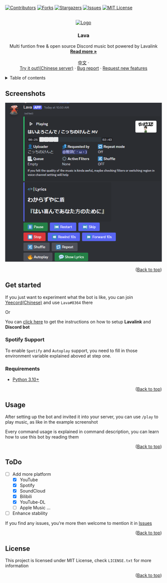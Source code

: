 <!-- PROJECT SHIELDS -->
<!--
*** I'm using markdown "reference style" links for readability.
*** Reference links are enclosed in brackets [ ] instead of parentheses ( ).
*** See the bottom of this document for the declaration of the reference variables
*** for contributors-url, forks-url, etc. This is an optional, concise syntax you may use.
*** https://www.markdownguide.org/basic-syntax/#reference-style-links
-->
[![Contributors][contributors-shield]][contributors-url]
[![Forks][forks-shield]][forks-url]
[![Stargazers][stars-shield]][stars-url]
[![Issues][issues-shield]][issues-url]
[![MIT License][license-shield]][license-url]

<!-- PROJECT LOGO -->
<br />
<div align="center">
  <a href="https://github.com/Nat1anWasTaken/Lava">
    <img src="img/logo.png" alt="Logo" width="80" height="80">
  </a>

<h3 align="center">Lava</h3>

  <p align="center">
    Multi funtion free & open source Discord music bot powered by Lavalink
    <br />
    <a href="#About Project"><strong>Read more »</strong></a>
    <br />
    <br />
    <a href="README.md">中文</a>
    ·
    <br />
    <a href="https://discord.gg/acgmcity">Try it out!(Chinese server)</a>
    ·
    <a href="https://github.com/Nat1anWasTaken/Lava/issues">Bug report</a>
    ·
    <a href="https://github.com/Nat1anWasTaken/Lava/issues">Request new features</a>
  </p>
</div>

<!-- TABLE OF CONTENTS -->
<details>
  <summary>Table of contents</summary>
  <ol>
    <li>
      <a href="#screenshots">Screenshots</a>
    </li>
    <li>
      <a href="#get-started">Get started</a>
      <ul>
        <li><a href="#spotify-support">Spotify Support</a></li>
        <li><a href="#requirements">Requirements</a></li>
      </ul>
    </li>
    <li><a href="#how-to-use">How to use</a></li>
    <li><a href="todo">ToDo</a></li>
    <li><a href="#license">License</a></li>
  </ol>
</details>

<!-- SCREENSHOTS -->

## Screenshots

![player][player-screenshot-en]

<p align="right">(<a href="#readme-top">Back to top</a>)</p>

<!-- GETTING STARTED -->

## Get started

If you just want to experiment what the bot is like, you can join [Yeecord(Chinese)][yeecord] and use `Lava#8364` there

Or

You can [click here][LavaLauncher] to get the instructions on how to setup **Lavalink** and **Discord bot**

### Spotify Support

To enable `Spotify` and `Autoplay` support, you need to fill in those environment variable explained aboved at step one.

### Requirements

* [Python 3.10+][python]

<p align="right">(<a href="#readme-top">Back to top</a>)</p>


<!-- USAGE EXAMPLES -->

## Usage

After setting up the bot and invited it into your server, you can use `/play` to play music, as like in the example screenshot

Every command usage is explained in command description, you can learn how to use this bot by reading them

<p align="right">(<a href="#readme-top">Back to top</a>)</p>


<!-- ROADMAP -->

## ToDo

- [ ] Add more platform
  - [x] YouTube
  - [x] Spotify
  - [x] SoundCloud
  - [x] Bilibili
  - [x] YouTube-DL
  - [ ] Apple Music
    ...
- [ ] Enhance stability

If you find any issues, you're more then welcome to mention it in [Issues][issues]

<p align="right">(<a href="#readme-top">Back to top</a>)</p>


<!-- LICENSE -->

## License

This project is licensed under MIT License, check `LICENSE.txt` for more information

<p align="right">(<a href="#readme-top">Back to top</a>)</p>

<!-- SHIELDS -->

[contributors-shield]: https://img.shields.io/github/contributors/Nat1anWasTaken/Lava.svg?style=for-the-badge

[contributors-url]: https://github.com/Nat1anWasTaken/Lava/graphs/contributors

[forks-shield]: https://img.shields.io/github/forks/Nat1anWasTaken/Lava.svg?style=for-the-badge

[forks-url]: https://github.com/Nat1anWasTaken/Lava/network/members

[stars-shield]: https://img.shields.io/github/stars/Nat1anWasTaken/Lava.svg?style=for-the-badge

[stars-url]: https://github.com/Nat1anWasTaken/Lava/stargazers

[issues-shield]: https://img.shields.io/github/issues/Nat1anWasTaken/Lava.svg?style=for-the-badge

[issues-url]: https://github.com/Nat1anWasTaken/Lava/issues

[license-shield]: https://img.shields.io/github/license/Nat1anWasTaken/Lava.svg?style=for-the-badge

[license-url]: https://github.com/Nat1anWasTaken/Lava/blob/master/LICENSE.txt

<!-- LINKS -->

[yeecord]: https://discord.gg/yeecord

[python]: https://python.org

[lavalink]: https://github.com/freyacodes/Lavalink

[LavaLauncher]: https://github.com/Nat1anWasTaken/LavaLauncher

[spotipy-authorization-flow]: https://spotipy.readthedocs.io/en/2.22.0/#authorization-code-flow

[issues]: https://github.com/Nat1anWasTaken/Lava/issues

<!-- IMAGES -->

[player-screenshot-en]: img/player-en.png
